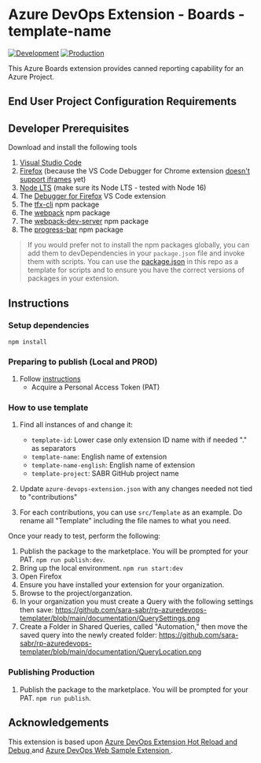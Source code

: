 # Azure DevOps Extension - Boards - template-name

[![Development](https://github.com/sara-sabr/TreePlanting/actions/workflows/development.yml/badge.svg)](https://github.com/sara-sabr/TreePlanting/actions/workflows/development.yml)
[![Production](https://github.com/sara-sabr/rp-azuredevops-reports/actions/workflows/production.yml/badge.svg)](https://github.com/sara-sabr/TreePlanting/actions/workflows/production.yml)

This Azure Boards extension provides canned reporting capability for an Azure Project.

## End User Project Configuration Requirements

## Developer Prerequisites

Download and install the following tools

1. [Visual Studio Code](https://code.visualstudio.com/download)
2. [Firefox](https://www.mozilla.org/firefox/) (because the VS Code Debugger for Chrome extension [doesn't support iframes](https://github.com/microsoft/vscode-chrome-debug/issues/786) yet)
3. [Node LTS](https://nodejs.org/en/download/) (make sure its Node LTS - tested with Node 16)
4. The [Debugger for Firefox](https://marketplace.visualstudio.com/items?itemName=hbenl.vscode-firefox-debug) VS Code extension
5. The [tfx-cli](https://www.npmjs.com/package/tfx-cli) npm package
6. The [webpack](https://www.npmjs.com/package/webpack) npm package
7. The [webpack-dev-server](https://www.npmjs.com/package/webpack-dev-server) npm package
8. The [progress-bar](https://www.npmjs.com/package/@ramonak/react-progress-bar) npm package

> If you would prefer not to install the npm packages globally, you can add them to devDependencies in your `package.json` file and invoke them with scripts. You can use the [package.json](./package.json) in this repo as a template for scripts and to ensure you have the correct versions of packages in your extension.

## Instructions

### Setup dependencies

```
npm install
```

### Preparing to publish (Local and PROD)

1. Follow [instructions](https://docs.microsoft.com/en-us/azure/devops/extend/publish/command-line?view=azure-devops)
    - Acquire a Personal Access Token (PAT)

### How to use template

1. Find all instances of and change it:
    - ```template-id```: Lower case only extension ID name with if needed "." as separators 
    - ```template-name```: English name of extension
    - ```template-name-english```: English name of extension
    - ```template-project```: SABR GitHub project name

2. Update ```azure-devops-extension.json``` with any changes needed not tied to "contributions"
3. For each contributions, you can use ```src/Template``` as an example. Do rename all "Template" including the file names to what you need. 

Once your ready to test, perform the following:

1. Publish the package to the marketplace. You will be prompted for your PAT.
   ```npm run publish:dev```.
2. Bring up the local environment.
   ```npm run start:dev```
3. Open Firefox
4. Ensure you have installed your extension for your organization.
5. Browse to the project/organzation.
6. In your organization you must create a Query with the following settings then save: https://github.com/sara-sabr/rp-azuredevops-templater/blob/main/documentation/QuerySettings.png
7. Create a Folder in Shared Queries, called "Automation," then move the saved query into the newly created folder: https://github.com/sara-sabr/rp-azuredevops-templater/blob/main/documentation/QueryLocation.png




### Publishing Production

1. Publish the package to the marketplace. You will be prompted for your PAT.
   ```npm run publish```.

## Acknowledgements

This extension is based upon [Azure DevOps Extension Hot Reload and Debug
](https://github.com/microsoft/azure-devops-extension-hot-reload-and-debug) and [Azure DevOps Web Sample Extension
](https://github.com/microsoft/azure-devops-extension-sample).
